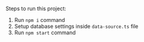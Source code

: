 

Steps to run this project:

1. Run `npm i` command
2. Setup database settings inside `data-source.ts` file
3. Run `npm start` command
